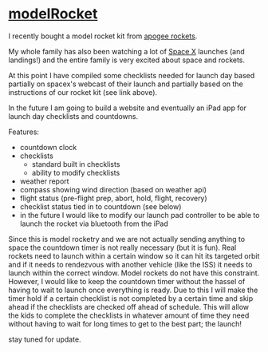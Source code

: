 # [modelRocket](http://www.atownrobots.com/modelRocket/modelRocket.html)


I recently bought a model rocket kit from [apogee rockets](https://www.apogeerockets.com/Rocket_Kits/Skill_Level_1_Kits/Apprentice_Starter_Set).

My whole family has also been watching a lot of [Space X](https://twitter.com/SpaceX) launches (and landings!) and the entire family is very excited about space and rockets.

At this point I have compiled some checklists needed for launch day based partially on spacex's webcast of their launch and partially based on the instructions of our rocket kit (see link above).

In the future I am going to build a website and eventually an iPad app for launch day checklists and countdowns.

Features:
* countdown clock
* checklists
  * standard built in checklists
  * ability to modify checklists
* weather report
* compass showing wind direction (based on weather api)
* flight status (pre-flight prep, abort, hold, flight, recovery)
* checklist status tied in to countdown (see below)
* in the future I would like to modify our launch pad controller to be able to launch the rocket via bluetooth from the iPad


Since this is model rocketry and we are not actually sending anything to space the countdown timer is not really necessary (but it is fun). Real rockets need to launch within a certain window so it can hit its targeted orbit and if it needs to rendezvous with another vehicle (like the ISS) it needs to launch within the correct window. Model rockets do not have this constraint. However, I would like to keep the countdown timer without the hassel of having to wait to launch once everything is ready.
Due to this I will make the timer hold if a certain checklist is not completed by a certain time and skip ahead if the checklists are checked off ahead of schedule. This will allow the kids to complete the checklists in whatever amount of time they need without having to wait for long times to get to the best part; the launch!

stay tuned for update.
